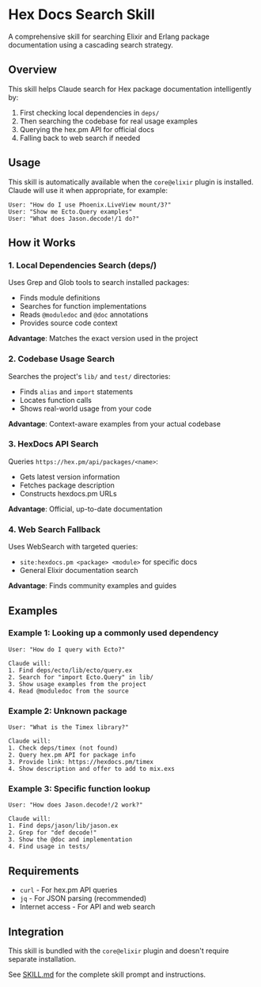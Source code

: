 # Hex Docs Search Skill

A comprehensive skill for searching Elixir and Erlang package documentation using a cascading search strategy.

## Overview

This skill helps Claude search for Hex package documentation intelligently by:
1. First checking local dependencies in `deps/`
2. Then searching the codebase for real usage examples
3. Querying the hex.pm API for official docs
4. Falling back to web search if needed

## Usage

This skill is automatically available when the `core@elixir` plugin is installed. Claude will use it when appropriate, for example:

```
User: "How do I use Phoenix.LiveView mount/3?"
User: "Show me Ecto.Query examples"
User: "What does Jason.decode!/1 do?"
```

## How it Works

### 1. Local Dependencies Search (deps/)

Uses Grep and Glob tools to search installed packages:
- Finds module definitions
- Searches for function implementations
- Reads `@moduledoc` and `@doc` annotations
- Provides source code context

**Advantage**: Matches the exact version used in the project

### 2. Codebase Usage Search

Searches the project's `lib/` and `test/` directories:
- Finds `alias` and `import` statements
- Locates function calls
- Shows real-world usage from your code

**Advantage**: Context-aware examples from your actual codebase

### 3. HexDocs API Search

Queries `https://hex.pm/api/packages/<name>`:
- Gets latest version information
- Fetches package description
- Constructs hexdocs.pm URLs

**Advantage**: Official, up-to-date documentation

### 4. Web Search Fallback

Uses WebSearch with targeted queries:
- `site:hexdocs.pm <package> <module>` for specific docs
- General Elixir documentation search

**Advantage**: Finds community examples and guides

## Examples

### Example 1: Looking up a commonly used dependency

```
User: "How do I query with Ecto?"

Claude will:
1. Find deps/ecto/lib/ecto/query.ex
2. Search for "import Ecto.Query" in lib/
3. Show usage examples from the project
4. Read @moduledoc from the source
```

### Example 2: Unknown package

```
User: "What is the Timex library?"

Claude will:
1. Check deps/timex (not found)
2. Query hex.pm API for package info
3. Provide link: https://hexdocs.pm/timex
4. Show description and offer to add to mix.exs
```

### Example 3: Specific function lookup

```
User: "How does Jason.decode!/2 work?"

Claude will:
1. Find deps/jason/lib/jason.ex
2. Grep for "def decode!"
3. Show the @doc and implementation
4. Find usage in tests/
```

## Requirements

- `curl` - For hex.pm API queries
- `jq` - For JSON parsing (recommended)
- Internet access - For API and web search

## Integration

This skill is bundled with the `core@elixir` plugin and doesn't require separate installation.

See [SKILL.md](SKILL.md) for the complete skill prompt and instructions.
